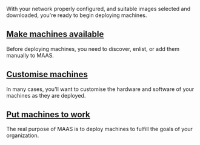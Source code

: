 <!-- "How to manage machines" -->

 With your network properly configured, and suitable images selected and downloaded, you're ready to begin deploying machines.
 
 ## [Make machines available](/t/how-to-make-machines-available/5160)
 
 Before deploying machines, you need to discover, enlist, or add them manually to MAAS.
 
 ## [Customise machines](/t/how-to-customise-machines/5108)
 
 In many cases, you'll want to customise the hardware and software of your machines as they are deployed.
 
 ## [Put machines to work](/t/how-to-put-machines-to-work/5112)
 
 The real purpose of MAAS is to deploy machines to fulfill the goals of your organization.
 
